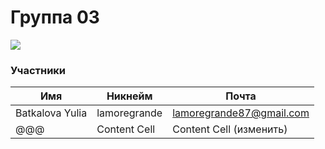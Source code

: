 # Группа 03

![](https://beetroot.academy/static/logo-c96c7c4d19444146e8b100d14e93d1ac.svg)

                    
### Участники
                    
Имя | Никнейм | Почта
------------- | -------------  | -------------
Batkalova Yulia  | lamoregrande | lamoregrande87@gmail.com
@@@  | Content Cell | Content Cell (изменить)
